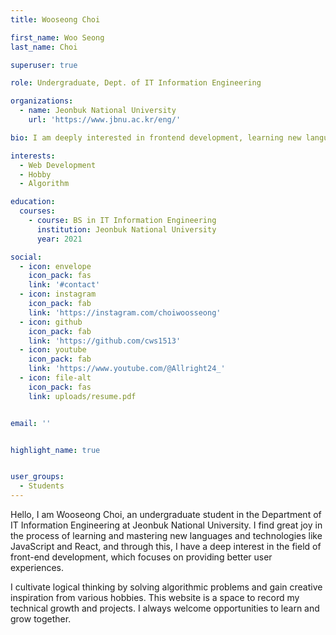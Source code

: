 ```yaml
---
title: Wooseong Choi

first_name: Woo Seong
last_name: Choi

superuser: true

role: Undergraduate, Dept. of IT Information Engineering

organizations:
  - name: Jeonbuk National University
    url: 'https://www.jbnu.ac.kr/eng/'

bio: I am deeply interested in frontend development, learning new languages and technologies like JavaScript and React.

interests:
  - Web Development
  - Hobby
  - Algorithm

education:
  courses:
    - course: BS in IT Information Engineering
      institution: Jeonbuk National University
      year: 2021

social:
  - icon: envelope
    icon_pack: fas
    link: '#contact'
  - icon: instagram
    icon_pack: fab
    link: 'https://instagram.com/choiwoosseong'
  - icon: github
    icon_pack: fab
    link: 'https://github.com/cws1513'
  - icon: youtube
    icon_pack: fab
    link: 'https://www.youtube.com/@Allright24_'
  - icon: file-alt
    icon_pack: fas
    link: uploads/resume.pdf


email: ''


highlight_name: true


user_groups:
  - Students
---
```


Hello, I am Wooseong Choi, an undergraduate student in the Department of IT Information Engineering at Jeonbuk National University. I find great joy in the process of learning and mastering new languages and technologies like JavaScript and React, and through this, I have a deep interest in the field of front-end development, which focuses on providing better user experiences.

I cultivate logical thinking by solving algorithmic problems and gain creative inspiration from various hobbies. This website is a space to record my technical growth and projects. I always welcome opportunities to learn and grow together.
